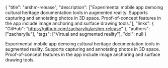 {
  "title": "arshm-release",
  "description": ["Experimental mobile app demoing cultural heritage documentation tools in augmented reality. Supports capturing and annotating photos in 3D space. Proof-of-concept features in the app include image anchoring and surface drawing tools."],
  "links": {
    "GitHub": "https://github.com/zacharyliu/arshm-release"
  },
  "authors": ["zacharyliu"],
  "tags": ["Virtual and augmented reality"],
  "doi": null
}

<!-- Generated by csv2md.R – do not edit by hand -->

Experimental mobile app demoing cultural heritage documentation tools in augmented reality. Supports capturing and annotating photos in 3D space. Proof-of-concept features in the app include image anchoring and surface drawing tools.